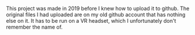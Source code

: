 This project was made in 2019 before I knew how to upload it to github. The original files I had uploaded are on my old github account that has nothing else on it. It has to be run on a VR headset, which I unfortunately don't remember the name of.
